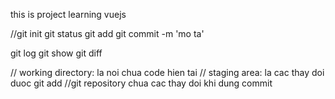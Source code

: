 this is project learning vuejs

//git init
git status
git add
git commit -m 'mo ta'


git log
git show
git diff

// working directory: la noi chua code hien tai
// staging area: la cac thay doi duoc git add
//git repository chua cac thay doi khi dung commit